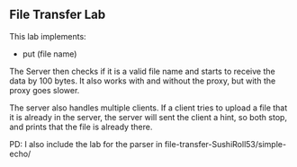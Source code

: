 ## File Transfer Lab

This lab implements:
* put (file name)

The Server then checks if it is a valid file name and starts to receive the data by 100 bytes.
It also works with and without the proxy, but with the proxy goes slower.

The server also handles multiple clients.
If a client tries to upload a file that it is already in the server, the server will sent the client a hint, so both stop, and prints
that the file is already there.

PD: I also include the lab for the parser in file-transfer-SushiRoll53/simple-echo/
